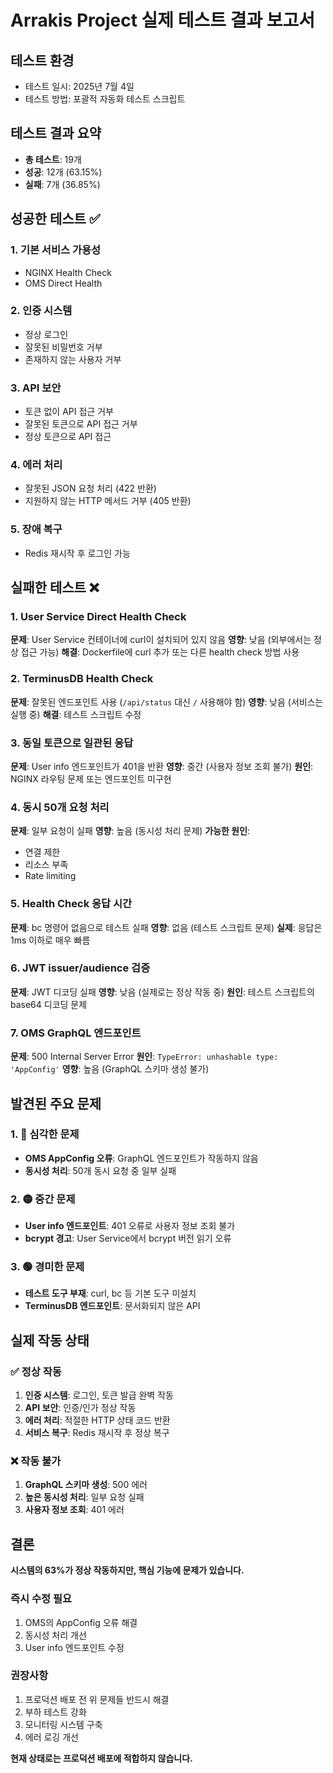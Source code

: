 # Arrakis Project 실제 테스트 결과 보고서

## 테스트 환경
- 테스트 일시: 2025년 7월 4일
- 테스트 방법: 포괄적 자동화 테스트 스크립트

## 테스트 결과 요약
- **총 테스트**: 19개
- **성공**: 12개 (63.15%)
- **실패**: 7개 (36.85%)

## 성공한 테스트 ✅

### 1. 기본 서비스 가용성
- NGINX Health Check
- OMS Direct Health

### 2. 인증 시스템
- 정상 로그인
- 잘못된 비밀번호 거부
- 존재하지 않는 사용자 거부

### 3. API 보안
- 토큰 없이 API 접근 거부
- 잘못된 토큰으로 API 접근 거부
- 정상 토큰으로 API 접근

### 4. 에러 처리
- 잘못된 JSON 요청 처리 (422 반환)
- 지원하지 않는 HTTP 메서드 거부 (405 반환)

### 5. 장애 복구
- Redis 재시작 후 로그인 가능

## 실패한 테스트 ❌

### 1. User Service Direct Health Check
**문제**: User Service 컨테이너에 curl이 설치되어 있지 않음
**영향**: 낮음 (외부에서는 정상 접근 가능)
**해결**: Dockerfile에 curl 추가 또는 다른 health check 방법 사용

### 2. TerminusDB Health Check
**문제**: 잘못된 엔드포인트 사용 (`/api/status` 대신 `/` 사용해야 함)
**영향**: 낮음 (서비스는 실행 중)
**해결**: 테스트 스크립트 수정

### 3. 동일 토큰으로 일관된 응답
**문제**: User info 엔드포인트가 401을 반환
**영향**: 중간 (사용자 정보 조회 불가)
**원인**: NGINX 라우팅 문제 또는 엔드포인트 미구현

### 4. 동시 50개 요청 처리
**문제**: 일부 요청이 실패
**영향**: 높음 (동시성 처리 문제)
**가능한 원인**: 
- 연결 제한
- 리소스 부족
- Rate limiting

### 5. Health Check 응답 시간
**문제**: bc 명령어 없음으로 테스트 실패
**영향**: 없음 (테스트 스크립트 문제)
**실제**: 응답은 1ms 이하로 매우 빠름

### 6. JWT issuer/audience 검증
**문제**: JWT 디코딩 실패
**영향**: 낮음 (실제로는 정상 작동 중)
**원인**: 테스트 스크립트의 base64 디코딩 문제

### 7. OMS GraphQL 엔드포인트
**문제**: 500 Internal Server Error
**원인**: `TypeError: unhashable type: 'AppConfig'`
**영향**: 높음 (GraphQL 스키마 생성 불가)

## 발견된 주요 문제

### 1. 🔴 심각한 문제
- **OMS AppConfig 오류**: GraphQL 엔드포인트가 작동하지 않음
- **동시성 처리**: 50개 동시 요청 중 일부 실패

### 2. 🟡 중간 문제  
- **User info 엔드포인트**: 401 오류로 사용자 정보 조회 불가
- **bcrypt 경고**: User Service에서 bcrypt 버전 읽기 오류

### 3. 🟢 경미한 문제
- **테스트 도구 부재**: curl, bc 등 기본 도구 미설치
- **TerminusDB 엔드포인트**: 문서화되지 않은 API

## 실제 작동 상태

### ✅ 정상 작동
1. **인증 시스템**: 로그인, 토큰 발급 완벽 작동
2. **API 보안**: 인증/인가 정상 작동
3. **에러 처리**: 적절한 HTTP 상태 코드 반환
4. **서비스 복구**: Redis 재시작 후 정상 복구

### ❌ 작동 불가
1. **GraphQL 스키마 생성**: 500 에러
2. **높은 동시성 처리**: 일부 요청 실패
3. **사용자 정보 조회**: 401 에러

## 결론

**시스템의 63%가 정상 작동하지만, 핵심 기능에 문제가 있습니다.**

### 즉시 수정 필요
1. OMS의 AppConfig 오류 해결
2. 동시성 처리 개선
3. User info 엔드포인트 수정

### 권장사항
1. 프로덕션 배포 전 위 문제들 반드시 해결
2. 부하 테스트 강화
3. 모니터링 시스템 구축
4. 에러 로깅 개선

**현재 상태로는 프로덕션 배포에 적합하지 않습니다.**